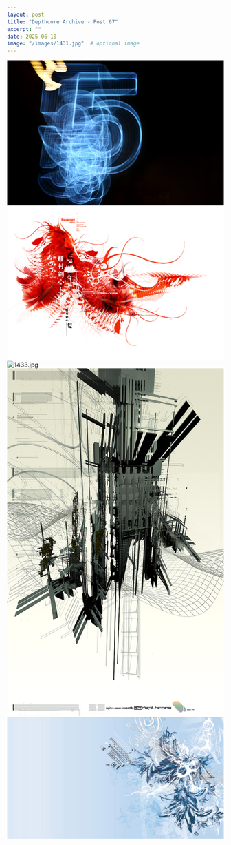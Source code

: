 ```yaml
---
layout: post
title: "Depthcore Archive - Post 67"
excerpt: ""
date: 2025-06-10
image: "/images/1431.jpg"  # optional image
---
```


<img src="/images/1431.jpg">
<img src="/images/1432.jpg" alt="1432.jpg"/>
<img src="/images/1433.jpg" alt="1433.jpg"/>
<img src="/images/1434.jpg" alt="1434.jpg"/>
<img src="/images/1435.jpg" alt="1435.jpg"/>
